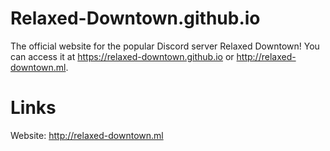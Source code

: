 # Relaxed-Downtown.github.io
The official website for the popular Discord server Relaxed Downtown! You can access it at https://relaxed-downtown.github.io or http://relaxed-downtown.ml. 

# Links
Website: http://relaxed-downtown.ml
